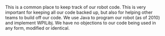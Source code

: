 This is a common place to keep track of our robot code. This is very important for keeping all our code backed up, but also for helping other teams to build off our code. We use Java to program our robot (as of 2010) and implement WPILibj. We have no objections to our code being used in any form, modified or identical.